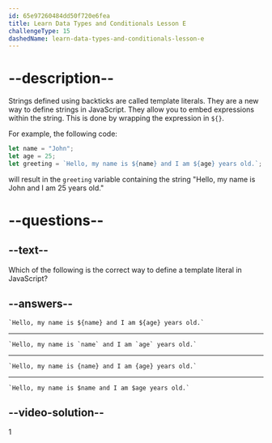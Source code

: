 ```yaml
---
id: 65e97260484dd50f720e6fea
title: Learn Data Types and Conditionals Lesson E
challengeType: 15
dashedName: learn-data-types-and-conditionals-lesson-e
---
```

# --description--

Strings defined using backticks are called template literals. They are a new way to define strings in JavaScript. They allow you to embed expressions within the string. This is done by wrapping the expression in `${}`.

For example, the following code:

```JavaScript
let name = "John";
let age = 25;
let greeting = `Hello, my name is ${name} and I am ${age} years old.`;
```

will result in the `greeting` variable containing the string "Hello, my name is John and I am 25 years old."

# --questions--

## --text--

Which of the following is the correct way to define a template literal in JavaScript?

## --answers--

``` `Hello, my name is ${name} and I am ${age} years old.` ```

---

``` `Hello, my name is `name` and I am `age` years old.` ```

---

``` `Hello, my name is {name} and I am {age} years old.` ```

---

``` `Hello, my name is $name and I am $age years old.` ```

## --video-solution--

1
